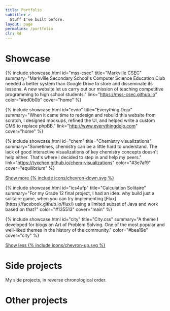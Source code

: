```yaml
---
title: Portfolio
subtitle: >
  Stuff I've built before.
layout: page
permalink: /portfolio
clr: Rd
---
```


# Showcase

{% include showcase.html
  id="mss-csec"
  title="Markville CSEC"
  summary="Markville Secondary School's Computer Science Education Club needed a better system than Google Drive to store and disseminate its lessons. A new website let us carry out our mission of teaching competitive programming to high school students."
  link="https://mss-csec.github.io"
  color="#ed0b0b"
  cover="home" %}

{% include showcase.html
  id="evdo"
  title="Everything Dojo"
  summary="When it came time to redesign and rebuild this website from scratch, I designed mockups, refined the UI, and helped write a custom CMS to replace phpBB."
  link="http://www.everythingdojo.com"
  cover="home" %}

{% include showcase.html
  id="chem"
  title="Chemistry visualizations"
  summary="Sometimes, chemistry can be a little hard to understand. The lack of good interactive visualizations of key chemistry concepts doesn't help either. That's where I decided to step in and help my peers."
  link="https://tyxchen.github.io/chem-visualizations"
  color="#3e7af9"
  cover="equilibrium" %}

<a href="#" class="showcase-show-more">Show more {% include icons/chevron-down.svg %}</a>
<div class="showcase-more">
  {% include showcase.html
    id="ics4ufp"
    title="Calculation Solitaire"
    summary="For my Grade 12 final project, I had an idea: why build just a solitaire game, when you can try implementing [Flux](https://facebook.github.io/flux/) using a limited subset of Java and work based on that?"
    color="#135513"
    cover="main" %}
  
  {% include showcase.html
    id="city"
    title="City.css"
    summary="A theme I developed for blogs on Art of Problem Solving. One of the most popular and well-liked themes in the history of the community."
    color="#bea19e"
    cover="city" %}
  
  <a href="#" class="showcase-show-less">Show less {% include icons/chevron-up.svg %}</a>
</div>

# Side projects

My side projects, in reverse chronological order.



# Other projects

